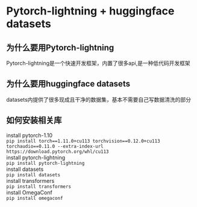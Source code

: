 # Pytorch-lightning + huggingface datasets
## 为什么要用Pytorch-lightning
Pytorch-lightning是一个快速开发框架，内置了很多api,是一种低代码开发框架
## 为什么要用huggingface datasets
datasets内提供了很多现成且干净的数据集，基本不需要自己写数据清洗的部分  
## 如何安装相关库
install pytorch-1.10  
``pip install torch==1.11.0+cu113 torchvision==0.12.0+cu113 torchaudio==0.11.0 --extra-index-url https://download.pytorch.org/whl/cu113
``  
install pytorch-lightning  
``pip install pytorch-lightning``  
install datasets  
``pip install datasets``  
install transformers  
``pip install transformers``  
install OmegaConf  
``pip install omegaconf``

